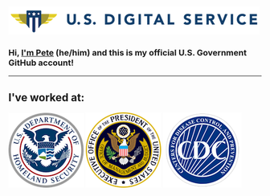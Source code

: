 ![United States Digital Service](images/usds.png)

### Hi, **[I'm Pete](https://linkedin.com/in/petewaterman)** (he/him) and this is my official U.S. Government GitHub account!

---

## I've worked at:

![Department of Homeland Security](images/dhs.png)
![Executive Office of the President](images/eop.png)
![Centers for Disease Control and Prevention](images/cdc.png)
